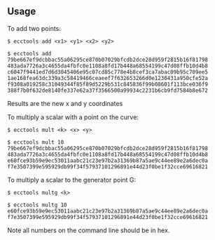 ## Usage

To add two points:

    $ ecctools add <x1> <y1> <x2> <y2>

    $ ecctools add 79be667ef9dcbbac55a06295ce870b07029bfcdb2dce28d959f2815b16f81798 483ada7726a3c4655da4fbfc0e1108a8fd17b448a68554199c47d08ffb10d4b8 c6047f9441ed7d6d3045406e95c07cd85c778e4b8cef3ca7abac09b95c709ee5 1ae168fea63dc339a3c58419466ceaeef7f632653266d0e1236431a950cfe52a
    f9308a019258c31049344f85f89d5229b531c845836f99b08601f113bce036f9 388f7b0f632de8140fe337e62a37f3566500a99934c2231b6cb9fd7584b8e672

Results are the new x and y coordinates

To multiply a scalar with a point on the curve:

    $ ecctools mult <k> <x> <y>

    $ ecctools mult 10 79be667ef9dcbbac55a06295ce870b07029bfcdb2dce28d959f2815b16f81798 483ada7726a3c4655da4fbfc0e1108a8fd17b448a68554199c47d08ffb10d4b8
    e60fce93b59e9ec53011aabc21c23e97b2a31369b87a5ae9c44ee89e2a6dec0a f7e3507399e595929db99f34f57937101296891e44d23f0be1f32cce69616821

To multiply a scalar to the generator point G:

    $ ecctools multg <k>

    $ ecctools multg 10
    e60fce93b59e9ec53011aabc21c23e97b2a31369b87a5ae9c44ee89e2a6dec0a f7e3507399e595929db99f34f57937101296891e44d23f0be1f32cce69616821


Note all numbers on the command line should be in hex.